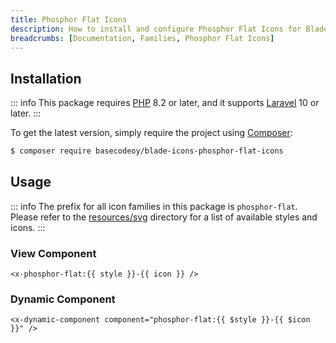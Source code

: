 ```yaml
---
title: Phosphor Flat Icons
description: How to install and configure Phosphor Flat Icons for Blade Icons.
breadcrumbs: [Documentation, Families, Phosphor Flat Icons]
---
```


## Installation

::: info
This package requires [PHP](https://www.php.net/) 8.2 or later, and it supports [Laravel](https://laravel.com/) 10 or later.
:::

To get the latest version, simply require the project using [Composer](https://getcomposer.org/):

```bash
$ composer require basecodeoy/blade-icons-phosphor-flat-icons
```

## Usage

::: info
The prefix for all icon families in this package is `phosphor-flat`. Please refer to the [resources/svg](https://github.com/basecodeoy/blade-icons-phosphor-flat-icons/tree/main/resources/svg) directory for a list of available styles and icons.
:::

### View Component

```blade
<x-phosphor-flat:{{ style }}-{{ icon }} />
```

### Dynamic Component

```blade
<x-dynamic-component component="phosphor-flat:{{ $style }}-{{ $icon }}" />
```
